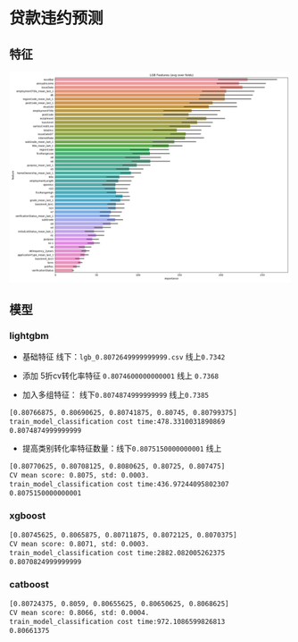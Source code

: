 # 贷款违约预测

## 特征
![](others/features_importance.png)
## 模型

### lightgbm

- 基础特征 线下：`lgb_0.8072649999999999.csv` 线上`0.7342`

- 添加 5折cv转化率特征 `0.8074600000000001` 线上 `0.7368`

- 加入多组特征： 线下`0.8074874999999999` 线上`0.7385`
```text
[0.80766875, 0.80690625, 0.80741875, 0.80745, 0.80799375]
train_model_classification cost time:478.3310031890869
0.8074874999999999
```
- 提高类别转化率特征数量：线下`0.8075150000000001` 线上
```text
[0.80770625, 0.80708125, 0.8080625, 0.80725, 0.807475]
CV mean score: 0.8075, std: 0.0003.
train_model_classification cost time:436.97244095802307
0.8075150000000001
```
### xgboost
```text
[0.80745625, 0.8065875, 0.80711875, 0.8072125, 0.8070375]
CV mean score: 0.8071, std: 0.0003.
train_model_classification cost time:2882.082005262375
0.8070824999999999
```

### catboost
```text
[0.80724375, 0.8059, 0.80655625, 0.80650625, 0.8068625]
CV mean score: 0.8066, std: 0.0004.
train_model_classification cost time:972.1086599826813
0.80661375
```